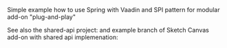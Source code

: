 Simple example how to use Spring with Vaadin and SPI pattern for modular add-on "plug-and-play"

See also the shared-api project:
and example branch of Sketch Canvas add-on with shared api implemenation: 